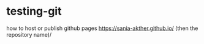 # testing-git

how to host or publish github pages
https://sania-akther.github.io/ (then the repository name)/



